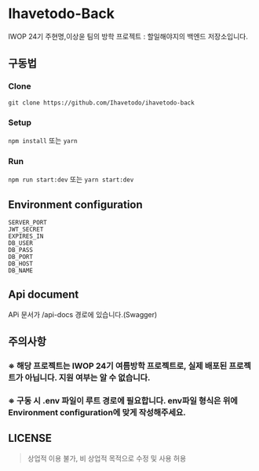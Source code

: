 # Ihavetodo-Back

IWOP 24기 주현명,이상윤 팀의 방학 프로젝트 : 할일해야지의 백엔드 저장소입니다.

## 구동법

### Clone

`git clone https://github.com/Ihavetodo/ihavetodo-back`

### Setup

`npm install` 또는 `yarn`

### Run

`npm run start:dev` 또는 `yarn start:dev`

## Environment configuration

```
SERVER_PORT
JWT_SECRET
EXPIRES_IN
DB_USER
DB_PASS
DB_PORT
DB_HOST
DB_NAME
```

## Api document

APi 문서가 /api-docs 경로에 있습니다.(Swagger)

## 주의사항

### ※ 해당 프로젝트는 IWOP 24기 여름방학 프로젝트로, 실제 배포된 프로젝트가 아닙니다. 지원 여부는 알 수 없습니다.

### ※ 구동 시 .env 파일이 루트 경로에 필요합니다. env파일 형식은 위에 **Environment configuration**에 맞게 작성해주세요.

## LICENSE

> 상업적 이용 불가, 비 상업적 목적으로 수정 및 사용 허용
